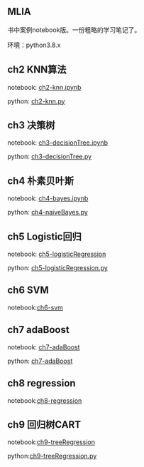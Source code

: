##  MLIA

书中案例notebook版。一份粗略的学习笔记了。

环境：python3.8.x

## ch2 KNN算法

notebook: [ch2-knn.ipynb](./ch2/ch2-knn.ipynb)

python: [ch2-knn.py](./ch2/ch2-knn.py)

## ch3 决策树

notebook: [ch3-decisionTree.ipynb](./ch3/ch3-decisionTree.ipynb)

python: [ch3-decisionTree.py](./ch3/ch3-decisionTree.py)

 ## ch4 朴素贝叶斯

notebook: [ch4-bayes.ipynb](./ch4/ch4-bayes.ipynb)

python: [ch4-naiveBayes.py](./ch4/ch4-naiveBayes.py)

## ch5 Logistic回归

notebook: [ch5-logisticRegression](./ch5/ch5-logisticRegression.ipynb)

python: [ch5-logisticRegression.py](./ch5/ch5-logisticRegression.py)

## ch6 SVM

notebook:[ch6-svm](./ch6/ch6-svm.ipynb)



## ch7 adaBoost

notebook: [ch7-adaBoost](./ch7/ch7-adaBoost.ipynb)

python: [ch7-adaBoost](./ch7/ch7-adaBoost.py)

## ch8 regression

notebook:[ch8-regression](./ch8/ch8-regression.ipynb)

## ch9 回归树CART

notebook:[ch9-treeRegression](./ch09/ch9-treeRegression.ipynb)

python:[ch9-treeRegression.py](./ch09/ch9-treeRegression.py)



